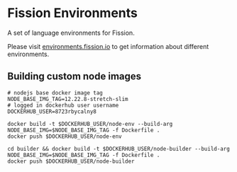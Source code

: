 # Fission Environments

A set of language environments for Fission.

Please visit [environments.fission.io](https://environments.fission.io) to get information about different environments.

## Building custom node images
```shell
# nodejs base docker image tag
NODE_BASE_IMG_TAG=12.22.8-stretch-slim
# logged in dockerhub user username
DOCKERHUB_USER=8723rbycalny8

docker build -t $DOCKERHUB_USER/node-env --build-arg NODE_BASE_IMG=$NODE_BASE_IMG_TAG -f Dockerfile . 
docker push $DOCKERHUB_USER/node-env

cd builder && docker build -t $DOCKERHUB_USER/node-builder --build-arg NODE_BASE_IMG=$NODE_BASE_IMG_TAG -f Dockerfile .
docker push $DOCKERHUB_USER/node-builder
```

